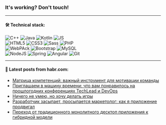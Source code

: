 ### It's working? Don't touch!

---

#### 🛠️ Technical stack:

![C++](https://img.shields.io/badge/C++-informational?logo=c%2B%2B&style=flat&logoColor=white&color=9C033A)
![Java](https://img.shields.io/badge/Java-informational?logo=java&style=flat&logoColor=white&color=007396)
![Kotlin](https://img.shields.io/badge/Kotlin-informational?logo=Kotlin&style=flat&logoColor=white&color=0095D5)
![JS](https://img.shields.io/badge/JS-informational?logo=javaScript&style=flat&logoColor=black&color=F7Df1E) <br>
![HTML5](https://img.shields.io/badge/HTML5-informational?logo=html5&style=flat&logoColor=white&color=E34F26)
![CSS3](https://img.shields.io/badge/CSS3-informational?logo=css3&style=flat&logoColor=white&color=157286)
![Sass](https://img.shields.io/badge/Saas-informational?logo=sass&style=flat&logoColor=white&color=hotpink)
![PHP](https://img.shields.io/badge/PHP-informational?logo=php&style=flat&logoColor=white&color=777BB4) <br>
![WebPAck](https://img.shields.io/badge/WebPack-informational?logo=webPack&style=flat&logoColor=white&color=FF6F00)
![Bootstrap](https://img.shields.io/badge/Bootstrap-informational?logo=Bootstrap&style=flat&logoColor=white&color=7952B3)
![MySQL](https://img.shields.io/badge/MySQL-informational?logo=MySQL&style=flat&logoColor=white&color=00f) <br>
![NodeJS](https://img.shields.io/badge/NodeJS-informational?logo=node.js&style=flat&logoColor=white&color=43853D)
![Spring](https://img.shields.io/badge/Spring-informational?logo=Spring&style=flat&logoColor=white&color=0A9EDC)
![Angular](https://img.shields.io/badge/Vue-informational?logo=vue.js&style=flat&logoColor=white&color=red)
![Git](https://img.shields.io/badge/Git-informational?logo=git&style=flat&logoColor=white&color=darkorange)

___

#### 💬 Latest posts from habr.com:

<!-- BLOG-POST-LIST:START -->
- [Матрица компетенций: важный инструмент для мотивации команды](https://habr.com/ru/post/659387/?utm_source=habrahabr&utm_medium=rss&utm_campaign=659387)
- [Приглашаем в машину времени: что вам понравилось на прошлогодних конференциях TechLead и DevOps](https://habr.com/ru/post/659619/?utm_source=habrahabr&utm_medium=rss&utm_campaign=659619)
- [Ничего не умею, но хочу делать игры](https://habr.com/ru/post/659607/?utm_source=habrahabr&utm_medium=rss&utm_campaign=659607)
- [Разработчик засыпает, просыпается маркетолог: как я приложение продвигал](https://habr.com/ru/post/659419/?utm_source=habrahabr&utm_medium=rss&utm_campaign=659419)
- [Переход от традиционного монолитного десктоп приложения к гибридной модели](https://habr.com/ru/post/658413/?utm_source=habrahabr&utm_medium=rss&utm_campaign=658413)
<!-- BLOG-POST-LIST:END -->
